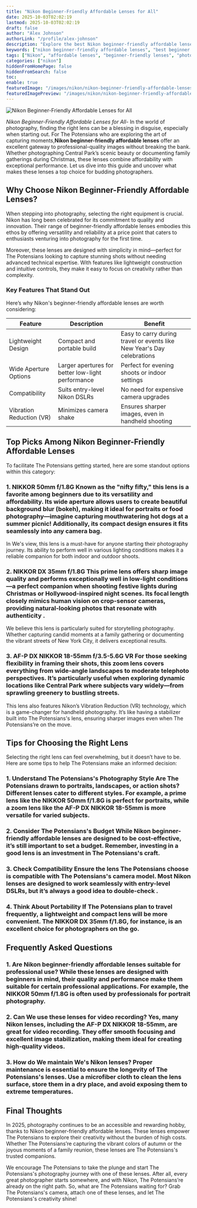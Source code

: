 ```yaml
---
title: "Nikon Beginner-Friendly Affordable Lenses for All"
date: 2025-10-03T02:02:19
lastmod: 2025-10-03T02:02:19
draft: false
author: "Alex Johnson"
authorLink: "/profile/alex-johnson"
description: "Explore the best Nikon beginner-friendly affordable lenses for 2025, designed to provide high-quality photography options for beginners on a budget."
keywords: ["nikon beginner-friendly affordable lenses", "best beginner lenses for Nikon 2025", "affordable Nikon lenses for beginners"]
tags: ["Nikon", "affordable lenses", "beginner-friendly lenses", "photography"]
categories: ["nikon"]
hiddenFromHomePage: false
hiddenFromSearch: false
toc:
enable: true
featuredImage: "/images/nikon/nikon-beginner-friendly-affordable-lenses-for-all.jpg"
featuredImagePreview: "/images/nikon/nikon-beginner-friendly-affordable-lenses-for-all.jpg"
---
```


![Nikon Beginner-Friendly Affordable Lenses for All](/images/nikon/nikon-beginner-friendly-affordable-lenses-for-all.jpg)



*Nikon Beginner-Friendly Affordable Lenses for All*- In the world of photography, finding the right lens can be a blessing in disguise, especially when starting out. For The Potensians who are exploring the art of capturing moments,**Nikon beginner-friendly affordable lenses** offer an excellent gateway to professional-quality images without breaking the bank. Whether photographing Central Park’s scenic beauty or documenting family gatherings during Christmas, these lenses combine affordability with exceptional performance. Let us dive into this guide and uncover what makes these lenses a top choice for budding photographers. 

## Why Choose Nikon Beginner-Friendly Affordable Lenses?

When stepping into photography, selecting the right equipment is crucial. Nikon has long been celebrated for its commitment to quality and innovation. Their range of beginner-friendly affordable lenses embodies this ethos by offering versatility and reliability at a price point that caters to enthusiasts venturing into photography for the first time.

Moreover, these lenses are designed with simplicity in mind—perfect for The Potensians looking to capture stunning shots without needing advanced technical expertise. With features like lightweight construction and intuitive controls, they make it easy to focus on creativity rather than complexity.

### Key Features That Stand Out

Here’s why Nikon's beginner-friendly affordable lenses are worth considering:

<div class="table-responsive">
<table class="html-table">
<thead>
<tr>
<th>Feature</th>
<th>Description</th>
<th>Benefit</th>
</tr>
</thead>
<tbody>
<tr>
<td>Lightweight Design</td>
<td>Compact and portable build</td>
<td>Easy to carry during travel or events like New Year's Day celebrations</td>
</tr>
<tr>
<td>Wide Aperture Options</td>
<td>Larger apertures for better low-light performance</td>
<td>Perfect for evening shoots or indoor settings</td>
</tr>
<tr>
<td>Compatibility</td>
<td>Suits entry-level Nikon DSLRs</td>
<td>No need for expensive camera upgrades</td>
</tr>
<tr>
<td>Vibration Reduction (VR)</td>
<td>Minimizes camera shake</td>
<td>Ensures sharper images, even in handheld shooting</td>
</tr>
</tbody>
</table>
</div>

## Top Picks Among Nikon Beginner-Friendly Affordable Lenses

To facilitate The Potensians getting started, here are some standout options within this category:

### 1. NIKKOR 50mm f/1.8G Known as the "nifty fifty," this lens is a favorite among beginners due to its versatility and affordability. Its wide aperture allows users to create beautiful background blur (bokeh), making it ideal for portraits or food photography—imagine capturing mouthwatering hot dogs at a summer picnic! Additionally, its compact design ensures it fits seamlessly into any camera bag.

In We's view, this lens is a must-have for anyone starting their photography journey. Its ability to perform well in various lighting conditions makes it a reliable companion for both indoor and outdoor shoots.

### 2. NIKKOR DX 35mm f/1.8G This prime lens offers sharp image quality and performs exceptionally well in low-light conditions—a perfect companion when shooting festive lights during Christmas or Hollywood-inspired night scenes. Its focal length closely mimics human vision on crop-sensor cameras, providing natural-looking photos that resonate with authenticity .

We believe this lens is particularly suited for storytelling photography. Whether capturing candid moments at a family gathering or documenting the vibrant streets of New York City, it delivers exceptional results.

### 3. AF-P DX NIKKOR 18-55mm f/3.5-5.6G VR For those seeking flexibility in framing their shots, this zoom lens covers everything from wide-angle landscapes to moderate telephoto perspectives. It’s particularly useful when exploring dynamic locations like Central Park where subjects vary widely—from sprawling greenery to bustling streets.

This lens also features Nikon’s Vibration Reduction (VR) technology, which is a game-changer for handheld photography. It’s like having a stabilizer built into The Potensians's lens, ensuring sharper images even when The Potensians’re on the move.

## Tips for Choosing the Right Lens

Selecting the right lens can feel overwhelming, but it doesn’t have to be. Here are some tips to help The Potensians make an informed decision:

### 1. Understand The Potensians's Photography Style Are The Potensians drawn to portraits, landscapes, or action shots? Different lenses cater to different styles. For example, a prime lens like the NIKKOR 50mm f/1.8G is perfect for portraits, while a zoom lens like the AF-P DX NIKKOR 18-55mm is more versatile for varied subjects.

### 2. Consider The Potensians's Budget While Nikon beginner-friendly affordable lenses are designed to be cost-effective, it’s still important to set a budget. Remember, investing in a good lens is an investment in The Potensians's craft.

### 3. Check Compatibility Ensure the lens The Potensians choose is compatible with The Potensians's camera model. Most Nikon lenses are designed to work seamlessly with entry-level DSLRs, but it’s always a good idea to double-check .

### 4. Think About Portability If The Potensians plan to travel frequently, a lightweight and compact lens will be more convenient. The NIKKOR DX 35mm f/1.8G, for instance, is an excellent choice for photographers on the go.

## Frequently Asked Questions

### 1. Are Nikon beginner-friendly affordable lenses suitable for professional use? While these lenses are designed with beginners in mind, their quality and performance make them suitable for certain professional applications. For example, the NIKKOR 50mm f/1.8G is often used by professionals for portrait photography.

### 2. Can We use these lenses for video recording? Yes, many Nikon lenses, including the AF-P DX NIKKOR 18-55mm, are great for video recording. They offer smooth focusing and excellent image stabilization, making them ideal for creating high-quality videos.

### 3. How do We maintain We's Nikon lenses? Proper maintenance is essential to ensure the longevity of The Potensians's lenses. Use a microfiber cloth to clean the lens surface, store them in a dry place, and avoid exposing them to extreme temperatures.

## Final Thoughts

In 2025, photography continues to be an accessible and rewarding hobby, thanks to Nikon beginner-friendly affordable lenses. These lenses empower The Potensians to explore their creativity without the burden of high costs. Whether The Potensians’re capturing the vibrant colors of autumn or the joyous moments of a family reunion, these lenses are The Potensians's trusted companions.

We encourage The Potensians to take the plunge and start The Potensians's photography journey with one of these lenses. After all, every great photographer starts somewhere, and with Nikon, The Potensians’re already on the right path. So, what are The Potensians waiting for? Grab The Potensians's camera, attach one of these lenses, and let The Potensians's creativity shine!
